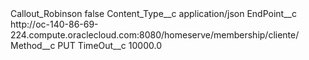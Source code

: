 <?xml version="1.0" encoding="UTF-8"?>
<CustomMetadata xmlns="http://soap.sforce.com/2006/04/metadata" xmlns:xsi="http://www.w3.org/2001/XMLSchema-instance" xmlns:xsd="http://www.w3.org/2001/XMLSchema">
    <label>Callout_Robinson</label>
    <protected>false</protected>
    <values>
        <field>Content_Type__c</field>
        <value xsi:type="xsd:string">application/json</value>
    </values>
    <values>
        <field>EndPoint__c</field>
        <value xsi:type="xsd:string">http://oc-140-86-69-224.compute.oraclecloud.com:8080/homeserve/membership/cliente/</value>
    </values>
    <values>
        <field>Method__c</field>
        <value xsi:type="xsd:string">PUT</value>
    </values>
    <values>
        <field>TimeOut__c</field>
        <value xsi:type="xsd:double">10000.0</value>
    </values>
</CustomMetadata>
